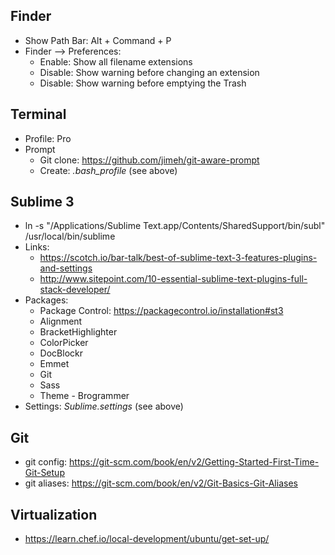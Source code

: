 ## Finder
* Show Path Bar: Alt + Command + P
* Finder --> Preferences:
  * Enable: Show all filename extensions
  * Disable: Show warning before changing an extension
  * Disable: Show warning before emptying the Trash

## Terminal
* Profile: Pro
* Prompt
  * Git clone: https://github.com/jimeh/git-aware-prompt
  * Create: _.bash_profile_ (see above)

## Sublime 3
* ln -s "/Applications/Sublime Text.app/Contents/SharedSupport/bin/subl" /usr/local/bin/sublime
* Links:
  * https://scotch.io/bar-talk/best-of-sublime-text-3-features-plugins-and-settings
  * http://www.sitepoint.com/10-essential-sublime-text-plugins-full-stack-developer/
* Packages:
  * Package Control: https://packagecontrol.io/installation#st3
  * Alignment
  * BracketHighlighter
  * ColorPicker
  * DocBlockr
  * Emmet
  * Git
  * Sass
  * Theme - Brogrammer
* Settings: _Sublime.settings_ (see above)

## Git
* git config: https://git-scm.com/book/en/v2/Getting-Started-First-Time-Git-Setup
* git aliases: https://git-scm.com/book/en/v2/Git-Basics-Git-Aliases

## Virtualization
* https://learn.chef.io/local-development/ubuntu/get-set-up/
